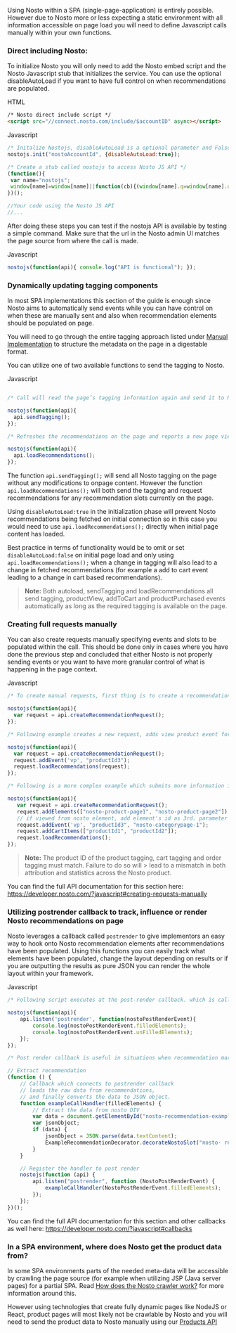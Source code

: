 Using Nosto within a SPA (single-page-application) is entirely possible. However due to Nosto more or less expecting a static environment with all information accessible on page load you will need to define Javascript calls manually within your own functions.

### Direct including Nosto:

To initialize Nosto you will only need to add the Nosto embed script and the Nosto Javascript stub that initializes the service. You can use the optional disableAutoLoad if you want to have full control on when recommendations are populated. 

HTML
```html
/* Nosto direct include script */
<script src="//connect.nosto.com/include/$accountID" async></script>
```

Javascript
```js
/* Initalize Nostojs, disableAutoLoad is a optional parameter and False by default */
nostojs.init("nostoAccountId", {disableAutoLoad:true});

/* Create a stub called nostojs to access Nosto JS API */
(function(){
 var name="nostojs";
 window[name]=window[name]||function(cb){(window[name].q=window[name].q||[]).push(cb);};
})();

//Your code using the Nosto JS API
//...
```

After doing these steps you can test if the nostojs API is available by testing a simple command. Make sure that the url in the Nosto admin UI matches the page source from where the call is made. 

Javascript
```js
nostojs(function(api){ console.log("API is functional"); });
```

### Dynamically updating tagging components

In most SPA implementations this section of the guide is enough since Nosto aims to automatically send events while you can have control on when these are manually sent and also when recommendation elements should be populated on page. 

You will need to go through the entire tagging approach listed under [Manual Implementation](https://github.com/Nosto/docs-nosto-com/wiki/Manual-implementation) to structure the metadata on the page in a digestable format. 

You can utilize one of two available functions to send the tagging to Nosto.

Javascript
```js

/* Call will read the page’s tagging information again and send it to Nosto. If for example the shopping cart information is tagged on the page, it will also update the visitor’s shopping cart. */ 

nostojs(function(api){
  api.sendTagging();
});

/* Refreshes the recommendations on the page and reports a new page view or product view if the page’s DOM contains the product tagging. Which recommendations to update will be searched from the page DOM by finding all elements where the class is “nosto_element” and then getting their id attributes. */

nostojs(function(api){
  api.loadRecommendations();
});
```

The function `api.sendTagging();` will send all Nosto tagging on the page without any modifications to onpage content. However the function `api.loadRecommendations();` will both send the tagging and request recommendations for any recommendation slots currently on the page. 

Using `disableAutoLoad:true` in the initialization phase will prevent Nosto recommendations being fetched on initial connection so in this case you would need to use `api.loadRecommendations();` directly when initial page content has loaded. 

Best practice in terms of functionality would be to omit or set `disableAutoLoad:false` on initial page load and only using `api.loadRecommendations();` when a change in tagging will also lead to a change in fetched recommendations (for example a add to cart event leading to a change in cart based recommendations). 

> **Note:** Both autoload, sendTagging and loadRecommendations all send tagging, productView, addToCart and 
> productPurchased events automatically as long as the required tagging is available on the page. 

### Creating full requests manually

You can also create requests manually specifying events and slots to be populated within the call. This should be done only in cases where you have done the previous step and concluded that either Nosto is not properly sending events or you want to have more granular control of what is happening in the page context. 

Javascript
```js
/* To create manual requests, first thing is to create a recommendation request object. */

nostojs(function(api){
  var request = api.createRecommendationRequest();
});

/* Following example creates a new request, adds view product event for productId3 and sends the event to Nosto. Request did not specify any recommendation slots, this request only submits view event to Nosto. */

nostojs(function(api){
  var request = api.createRecommendationRequest();
  request.addEvent('vp', "productId3");
  request.loadRecommendations(request);
});

/* Following is a more complex example which submits more information in single request to Nosto. */ 

nostojs(function(api){
   var request = api.createRecommendationRequest();
   request.addElements(["nosto-product-page1", "nosto-product-page2"]);
   // if viewed from nosto element, add element's id as 3rd. parameter
   request.addEvent('vp', "productId3", "nosto-categorypage-1");
   request.addCartItems(["productId1", "productId2"]);
   request.loadRecommendations();
});
```

> **Note:** The product ID of the product tagging, cart tagging and order tagging must match. Failure to do so will > lead to a mismatch in both attribution and statistics across the Nosto product.

You can find the full API documentation for this section here: https://developer.nosto.com/?javascript#creating-requests-manually

### Utilizing postrender callback to track, influence or render Nosto recommendations on page

Nosto leverages a callback called `postrender` to give implementors an easy way to hook onto Nosto recommendation elements after recommendations have been populated. Using this functions you can easily track what elements have been populated, change the layout depending on results or if you are outputting the results as pure JSON you can render the whole layout within your framework.

Javascript
```js
/* Following script executes at the post-render callback. which is called right after Nosto has responded with recommendations. */ 

nostojs(function(api){
    api.listen('postrender', function(nostoPostRenderEvent){
        console.log(nostoPostRenderEvent.filledElements);
        console.log(nostoPostRenderEvent.unFilledElements); 
    });
});

/* Post render callback is useful in situations when recommendation markup is rendered client-side (Browser) e.g. with customizations that are simpler to handle client-side. */ 

// Extract recommendation 
(function () {
    // Callback which connects to postrender callback
    // loads the raw data from recommendations,
    // and finally converts the data to JSON object.
    function exampleCallHandler(filledElements) {
        // Extract the data from nosto DIV
        var data = document.getElementById("nosto-recommendation-example");
        var jsonObject;
        if (data) {
            jsonObject = JSON.parse(data.textContent);
            ExampleRecommendationDecorator.decorateNostoSlot("nosto- recommendation - example", jsonObject);
        }
    }

    // Register the handler to post render
    nostojs(function (api) {
        api.listen("postrender", function (NostoPostRenderEvent) {
            exampleCallHandler(NostoPostRenderEvent.filledElements);
        });
    });
})();
```

You can find the full API documentation for this section and other callbacks as well here: https://developer.nosto.com/?javascript#callbacks

### In a SPA environment, where does Nosto get the product data from?

In some SPA environments parts of the needed meta-data will be accessible by crawling the page source (for example when utilizing JSP (Java server pages) for a partial SPA. Read [How does the Nosto crawler work?](https://github.com/Nosto/docs-nosto-com/wiki/Nosto-crawler) for more information around this. 

However using technologies that create fully dynamic pages like NodeJS or React, product pages will most likely not be crawlable by Nosto and you will need to send the product data to Nosto manually using our [Products API](https://github.com/Nosto/docs-nosto-com/wiki/Updating-products-using-the-Products-API)
